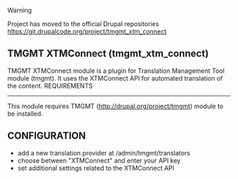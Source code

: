 

> [!WARNING]
> Project has moved to the official Drupal repositories https://git.drupalcode.org/project/tmgmt_xtm_connect

## TMGMT XTMConnect (tmgmt_xtm_connect)

TMGMT XTMConnect module is a plugin for Translation Management Tool module (tmgmt).
It uses the XTMConnect API for automated translation of the content.
REQUIREMENTS

---

This module requires TMGMT (http://drupal.org/project/tmgmt) module to be
installed.

## CONFIGURATION

- add a new translation provider at /admin/tmgmt/translators
- choose between "XTMConnect" and enter your API key
- set additional settings related to the XTMConnect API
